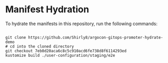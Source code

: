 
# Manifest Hydration

To hydrate the manifests in this repository, run the following commands:

```shell

git clone https://github.com/Shirly8/argocon-gitops-promoter-hydrate-demo
# cd into the cloned directory
git checkout 7eb0d20aca6c8c5c910acd6fe738d8f6114293ed
kustomize build ./user-configuration/staging/e2e
```